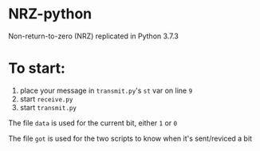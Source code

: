 # NRZ-python
Non-return-to-zero (NRZ) replicated in Python 3.7.3

# To start:
1. place your message in `transmit.py`'s `st` var on line `9`
2. start `receive.py`
3. start `transmit.py`

The file `data` is used for the current bit, either `1` or `0`

The file `got` is used for the two scripts to know when it's sent/reviced a bit
